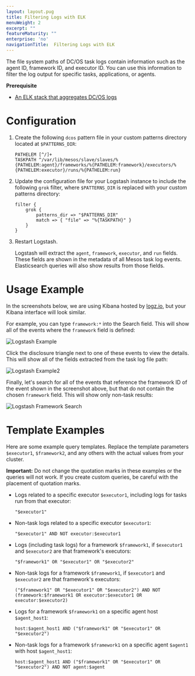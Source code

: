 ```yaml
---
layout: layout.pug
title: Filtering Logs with ELK
menuWeight: 2
excerpt: ""
featureMaturity: ""
enterprise: 'no'
navigationTitle:  Filtering Logs with ELK
---
```


<!-- This source repo for this topic is https://github.com/dcos/dcos-docs -->

The file system paths of DC/OS task logs contain information such as the agent ID, framework ID, and executor ID. You can use this information to filter the log output for specific tasks, applications, or agents.

**Prerequisite**

*   [An ELK stack that aggregates DC/OS logs][1]

# <a name="configuration"></a>Configuration

1.  Create the following `dcos` pattern file in your custom patterns directory located at `$PATTERNS_DIR`:

        PATHELEM [^/]+
        TASKPATH ^/var/lib/mesos/slave/slaves/%{PATHELEM:agent}/frameworks/%{PATHELEM:framework}/executors/%{PATHELEM:executor}/runs/%{PATHELEM:run}


2.  Update the configuration file for your Logstash instance to include the following `grok` filter, where `$PATTERNS_DIR` is replaced with your custom patterns directory:

        filter {
            grok {
                patterns_dir => "$PATTERNS_DIR"
                match => { "file" => "%{TASKPATH}" }
            }
        }


3.  Restart Logstash.

    Logstash will extract the `agent`, `framework`, `executor`, and `run` fields. These fields are shown in the metadata of all Mesos task log events. Elasticsearch queries will also show results from those fields.

# <a name="usage"></a>Usage Example

In the screenshots below, we are using Kibana hosted by [logz.io][2], but your Kibana interface will look similar.

For example, you can type `framework:*` into the Search field. This will show all of the events where the `framework` field is defined:

![Logstash Example](/docs/1.10/img/logstash-framework-exists.png)

Click the disclosure triangle next to one of these events to view the details. This will show all of the fields extracted from the task log file path:

![Logstash Example2](/docs/1.10/img/logstash-fields.png)

Finally, let's search for all of the events that reference the framework ID of the event shown in the screenshot above, but that do not contain the chosen `framework` field. This will show only non-task results:

![Logstash Framework Search](/docs/1.10/img/logstash-framework-search.png)

# <a name="templates"></a>Template Examples

Here are some example query templates. Replace the template parameters `$executor1`, `$framework2`, and any others with the actual values from your cluster.

**Important:** Do not change the quotation marks in these examples or the queries will not work. If you create custom queries, be careful with the placement of quotation marks.

*   Logs related to a specific executor `$executor1`, including logs for tasks run from that executor:

        "$executor1"

*   Non-task logs related to a specific executor `$executor1`:

        "$executor1" AND NOT executor:$executor1

*   Logs (including task logs) for a framework `$framework1`, if `$executor1` and `$executor2` are that framework's executors:

        "$framework1" OR "$executor1" OR "$executor2"

*   Non-task logs for a framework `$framework1`, if `$executor1` and `$executor2` are that framework's executors:

        ("$framework1" OR "$executor1" OR "$executor2") AND NOT (framework:$framework1 OR executor:$executor1 OR executor:$executor2)

*   Logs for a framework `$framework1` on a specific agent host `$agent_host1`:

        host:$agent_host1 AND ("$framework1" OR "$executor1" OR "$executor2")

*   Non-task logs for a framework `$framework1` on a specific agent `$agent1` with host `$agent_host1`:

        host:$agent_host1 AND ("$framework1" OR "$executor1" OR "$executor2") AND NOT agent:$agent

 [1]: ../elk/
 [2]: http://logz.io
